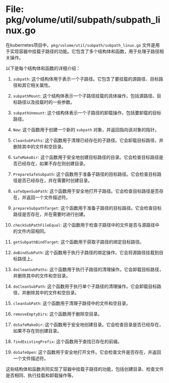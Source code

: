 # File: pkg/volume/util/subpath/subpath_linux.go

在kubernetes项目中，`pkg/volume/util/subpath/subpath_linux.go` 文件是用于实现容器中挂载子路径的功能。它包含了多个结构体和函数，用于处理子路径相关操作。

以下是每个结构体和函数的详细介绍：

1. `subpath`: 这个结构体用于表示一个子路径。它包含了要挂载的源路径、目标路径和其它相关属性。

2. `subpathMount`: 这个结构体表示一个子路径挂载的具体操作，包括源路径、目标路径以及挂载时的一些参数。

3. `subpathUnmount`: 这个结构体表示一个子路径的卸载操作，包括要卸载的目标路径。

4. `New`: 这个函数用于创建一个新的 `subpath` 对象，并返回指向该对象的指针。

5. `CleanSubPaths`: 这个函数用于清理已经存在的子路径。它会卸载目标路径，并删除其中的文件和空目录。

6. `SafeMakeDir`: 这个函数用于安全地创建目标路径的目录。它会检查目标路径是否已经存在，如果不存在则创建目录。

7. `PrepareSafeSubpath`: 这个函数用于准备子路径的目标路径。它会检查目标路径是否已经存在，并在需要时创建目录。

8. `safeOpenSubPath`: 这个函数用于安全地打开子路径。它会检查目标路径是否存在，并返回一个文件描述符。

9. `prepareSubpathTarget`: 这个函数用于准备子路径的目标路径。它会检查目标路径是否存在，并在需要时进行创建。

10. `checkSubPathFileEqual`: 这个函数用于检查子路径中的文件是否与源路径中的文件内容相同。

11. `getSubpathBindTarget`: 这个函数用于获取子路径的绑定目标路径。

12. `doBindSubPath`: 这个函数用于执行子路径的绑定操作。它会将源路径挂载到目标路径上。

13. `doCleanSubPaths`: 这个函数用于执行子路径的清理操作。它会卸载目标路径，并删除其中的文件和空目录。

14. `doCleanSubPath`: 这个函数用于执行单个子路径的清理操作。它会卸载目标路径，并删除其中的文件和空目录。

15. `cleanSubPath`: 这个函数用于清理子路径中的文件和空目录。

16. `removeEmptyDirs`: 这个函数用于删除空目录。

17. `doSafeMakeDir`: 这个函数用于安全地创建目录。它会检查目录是否已经存在，如果不存在则创建目录。

18. `findExistingPrefix`: 这个函数用于查找已存在的前缀。

19. `doSafeOpen`: 这个函数用于安全地打开文件。它会检查文件是否存在，并返回一个文件描述符。

这些结构体和函数共同实现了容器中挂载子路径的功能，包括创建目录、检查文件是否相同、执行挂载和卸载操作等。

